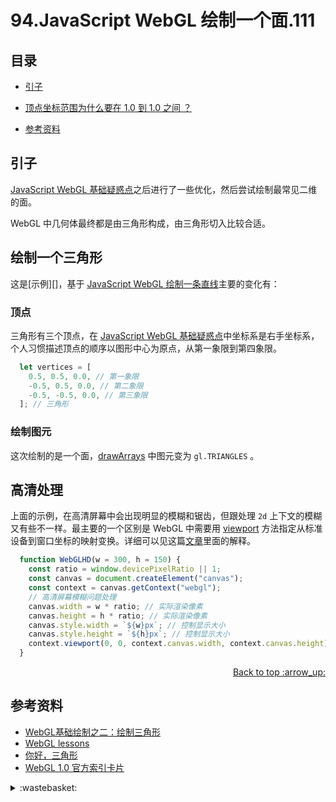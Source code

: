 # 94.JavaScript WebGL 绘制一个面.111
## <a name="index"></a> 目录
- [引子](#start)
- [顶点坐标范围为什么要在 1.0 到 1.0 之间 ？](#ques1)

- [参考资料](#reference)

## <a name="start"></a> 引子
[JavaScript WebGL 基础疑惑点][url-pre]之后进行了一些优化，然后尝试绘制最常见二维的面。

WebGL 中几何体最终都是由三角形构成，由三角形切入比较合适。

## <a name="triangle"></a> 绘制一个三角形
这是[示例][]，基于 [JavaScript WebGL 绘制一条直线][url-5]主要的变化有：

### 顶点
三角形有三个顶点，在 [JavaScript WebGL 基础疑惑点][url-pre]中坐标系是右手坐标系，个人习惯描述顶点的顺序以图形中心为原点，从第一象限到第四象限。
```js
  let vertices = [
    0.5, 0.5, 0.0, // 第一象限
    -0.5, 0.5, 0.0, // 第二象限
    -0.5, -0.5, 0.0, // 第三象限
  ]; // 三角形
```

### 绘制图元
这次绘制的是一个面，[drawArrays][url-6] 中图元变为 `gl.TRIANGLES` 。
## <a name="triangle"></a> 高清处理
上面的示例，在高清屏幕中会出现明显的模糊和锯齿，但跟处理 `2d` 上下文的模糊又有些不一样。最主要的一个区别是 WebGL 中需要用 [viewport][url-8] 方法指定从标准设备到窗口坐标的映射变换。详细可以见这篇[文章][url-7]里面的解释。

```js
  function WebGLHD(w = 300, h = 150) {
    const ratio = window.devicePixelRatio || 1;
    const canvas = document.createElement("canvas");
    const context = canvas.getContext("webgl");
    // 高清屏幕模糊问题处理
    canvas.width = w * ratio; // 实际渲染像素
    canvas.height = h * ratio; // 实际渲染像素
    canvas.style.width = `${w}px`; // 控制显示大小
    canvas.style.height = `${h}px`; // 控制显示大小
    context.viewport(0, 0, context.canvas.width, context.canvas.height);
  }
```

<div align="right"><a href="#index">Back to top :arrow_up:</a></div>


## <a name="reference"></a> 参考资料
- [WebGL基础绘制之二：绘制三角形][url-4]
- [WebGL lessons][url-2]
- [你好，三角形][url-3]
- [WebGL 1.0 官方索引卡片][url-1]

[url-pre]:https://github.com/XXHolic/segment/issues/110
[url-1]:https://www.khronos.org/files/webgl/webgl-reference-card-1_0.pdf
[url-2]:https://webglfundamentals.org/
[url-3]:https://learnopengl-cn.github.io/01%20Getting%20started/04%20Hello%20Triangle/
[url-4]:http://www.jiazhengblog.com/blog/2016/02/19/2910/
[url-5]:https://github.com/XXHolic/segment/issues/109
[url-6]:https://developer.mozilla.org/en-US/docs/Web/API/WebGLRenderingContext/drawArrays
[url-7]:https://webglfundamentals.org/webgl/lessons/webgl-resizing-the-canvas.html
[url-8]:https://developer.mozilla.org/en-US/docs/Web/API/WebGLRenderingContext/viewport

[url-local-1]:../images/93/1.png

<details>
<summary>:wastebasket:</summary>


</details>

